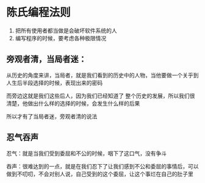 # 陈氏编程法则

1. 把所有使用者都当做是会破坏软件系统的人
2. 编写程序的时候，要考虑各种极限情况

## 旁观者清，当局者迷：

从历史的角度来讲，当局者，就是我们看到的历史中的人物，当他要做一个关乎到人生后半段选择的时候，表现出来的密码

而旁边这就是我们这些后人，因为我们已经知道了 整个历史的发展，所以我们很清楚，他做出什么样的选择的时候，会发生什么样的后果

所以才有了当局者迷，旁观者清的说法

## 忍气吞声

忍气：就是当我们受到委屈和不公的时候，咽下了这口气，没有争斗

吞声：很难达到的一点，就是在我们忍下了让我们感到不公和委屈的事情后，可以做到不叨叨，不会对别人说，自己受到的这个委屈，让这个事烂在自己的肚子里